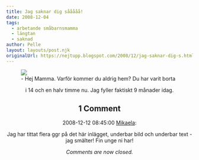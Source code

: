 ```yaml
---
title: Jag saknar dig sååååå!
date: 2008-12-04
tags: 
  - arbetande småbarnsmamma
  - längtan
  - saknad	
author: Pelle
layout: layouts/post.njk
originalUrl: https://nejtupp.blogspot.com/2008/12/jag-saknar-dig-s.html
---
```


<figure>
	<img src="../../../../img/_MG_9252_1024pix.jpg">
	<figcaption>- Hej Mamma. Varför kommer du aldrig hem? Du har varit borta</figcaption>
</figure><div style="text-align: center;">
	<figcaption>i 14 och en halv timme nu. Jag fyller faktiskt 9 månader idag.</figcaption>
</figure>

<div class="comments">
	<div class="comments-header"><h2>1 Comment</h2></div>
	<div class="comments-body">
			<div class="comment" id="comment-595147559735795539">
				<p class="comment-header">
					<date datetime="2008-12-12T08:45:00.000+01:00">2008-12-12 08:45:00</date> 
					<a href="https://www.blogger.com/profile/01053182570637311119" rel="nofollow">Mikaela</a>:
				</p>
				<div class="comment-content"><p>Jag har tittat flera ggr på det här inlägget, underbar bild och underbar text - jag smälter! Fin unge ni har!</p></div>
				<div class="comment-footer"></div>
			</div></div>
	<p class="comments-footer"><em>Comments are now closed.</em></p>
</div>